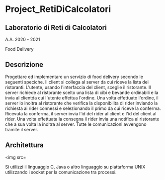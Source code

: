# Project_RetiDiCalcolatori

## Laboratorio di Reti di Calcolatori

A.A. 2020 - 2021

Food Delivery

## Descrizione

Progettare ed implementare un servizio di food delivery secondo le seguenti speciche. Il client si collega al server da cui riceve la lista dei ristoranti.
L'utente, usando l'interfaccia del client, sceglie il ristorante. Il server richiede al ristorante scelto una lista di cibi e bevande ordinabili e la invia al clientda cui l'utente effettua l'ordine. 
Una volta effettuato l'ordine, il server lo inoltra al ristorante che verifica la disponibilita di rider inviando la richiesta
ai rider connessi e selezionando il primo da cui riceve la conferma. Ricevuta la conferma, il server invia l'id del rider al client e l'id del client al rider.
Una volta effettuata la consegna il rider invia una notifica al ristorante che
a sua volta la inoltra al server. Tutte le comunicazioni avvengono tramite il server.

## Architettura 
<img src=

Si utilizzi il linguaggio C, Java o altro linguaggio su piattaforma UNIX utilizzando i socket per la comunicazione tra processi.
